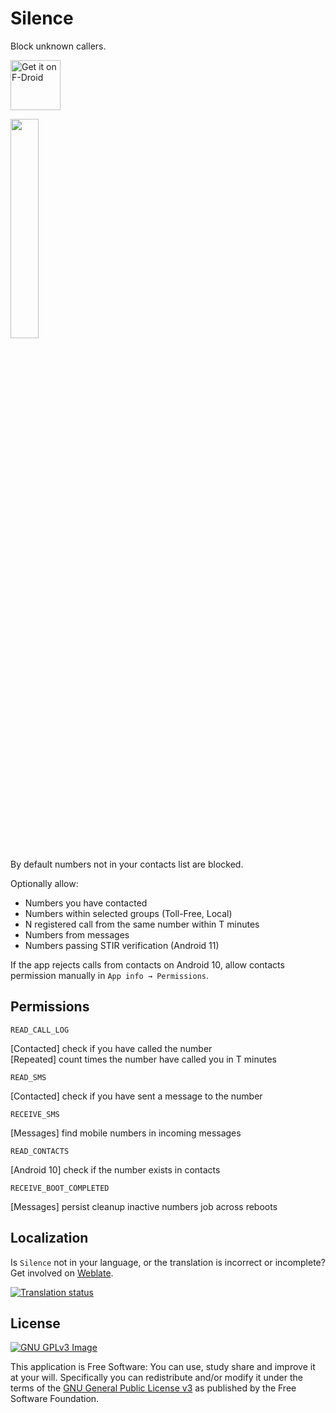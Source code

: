 # Silence

Block unknown callers.

[<img 
    src="https://fdroid.gitlab.io/artwork/badge/get-it-on.png"
    alt="Get it on F-Droid"
    height="80">](https://f-droid.org/packages/me.lucky.silence/)

<img 
    src="https://user-images.githubusercontent.com/53379023/148648867-e7e9c2b5-333f-4b92-b6ef-f9a6e18f9611.png" 
    width="30%" 
    height="30%">

By default numbers not in your contacts list are blocked.

Optionally allow:
- Numbers you have contacted
- Numbers within selected groups (Toll-Free, Local)
- N registered call from the same number within T minutes
- Numbers from messages
- Numbers passing STIR verification (Android 11)

If the app rejects calls from contacts on Android 10, allow contacts permission manually in 
`App info → Permissions`.

## Permissions

`READ_CALL_LOG`

[Contacted] check if you have called the number  
[Repeated] count times the number have called you in T minutes

`READ_SMS`

[Contacted] check if you have sent a message to the number

`RECEIVE_SMS`

[Messages] find mobile numbers in incoming messages

`READ_CONTACTS`

[Android 10] check if the number exists in contacts

`RECEIVE_BOOT_COMPLETED`

[Messages] persist cleanup inactive numbers job across reboots

## Localization

Is `Silence` not in your language, or the translation is incorrect or incomplete? Get involved on 
[Weblate](https://hosted.weblate.org/engage/me-lucky-silence/).

[![Translation status](https://hosted.weblate.org/widgets/me-lucky-silence/-/app/horizontal-auto.svg)](https://hosted.weblate.org/engage/me-lucky-silence/)

## License
[![GNU GPLv3 Image](https://www.gnu.org/graphics/gplv3-127x51.png)](https://www.gnu.org/licenses/gpl-3.0.en.html)  

This application is Free Software: You can use, study share and improve it at your will. 
Specifically you can redistribute and/or modify it under the terms of the
[GNU General Public License v3](https://www.gnu.org/licenses/gpl.html) as published by the Free 
Software Foundation.
